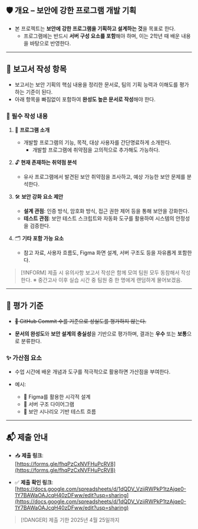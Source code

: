 
## 🛡️ **개요 – 보안에 강한 프로그램 개발 기획**

- 본 프로젝트는 **보안에 강한 프로그램을 기획하고 설계하는 것**을 목표로 한다.
	- 프로그램에는 반드시 **서버 구성 요소를 포함**해야 하며, 이는 2학년 때 배운 내용을 바탕으로 반영한다.
    

---

## 📄 **보고서 작성 항목**

- 보고서는 보안 기획의 핵심 내용을 정리한 문서로, 팀의 기획 능력과 이해도를 평가하는 기준이 된다.  
- 아래 항목을 빠짐없이 포함하여 **완성도 높은 문서로 작성**해야 한다.

### 📌 **필수 작성 내용**

1. 🧩 **프로그램 소개**
    - 개발할 프로그램의 기능, 목적, 대상 사용자를 간단명료하게 소개한다.
	    - 개발할 프로그램에 취약점을 고의적으로 추가해도 가능하다.
        
2. 🔓 **현재 존재하는 취약점 분석**
    - 유사 프로그램에서 발견된 보안 취약점을 조사하고, 예상 가능한 보안 문제를 분석한다.
        
3. 🛠️ **보안 강화 요소 제안**
    - **설계 관점**: 인증 방식, 암호화 방식, 접근 권한 제어 등을 통해 보안을 강화한다.
    - **테스트 관점**: 보안 테스트 스크립트와 자동화 도구를 활용하여 시스템의 안정성을 검증한다.
        
4. 🗂️ **기타 포함 가능 요소**
    - 참고 자료, 사용자 흐름도, Figma 화면 설계, 서버 구조도 등을 자유롭게 포함한다.
        

> [!INFORM] 제출 시 유의사항
> 보고서 작성은 함께 모여 팀원 모두 동참해서 작성한다.
> ※ 중간고사 이후 실습 시간 중 팀원 중 한 명에게 랜덤하게 물어보겠음.


---

## 🏅 **평가 기준**

- ~~🔄 GitHub Commit 수를 기준으로 성실도를 평가하지 않는다.~~
    
- **문서의 완성도**와 **보안 설계의 충실성**을 기반으로 평가하며, 결과는 **우수** 또는 **보통**으로 분류한다.
    
### ✨ **가산점 요소**

- 수업 시간에 배운 개념과 도구를 적극적으로 활용하면 가산점을 부여한다.
    
- 예시:
    - 🎨 Figma를 활용한 시각적 설계
    - 📁 서버 구조 다이어그램
    - 🧪 보안 시나리오 기반 테스트 흐름
        

---

## 📬 **제출 안내**

- 📥 **제출 링크**:  
    [https://forms.gle/fhqPzCxNVFHuPcRV8](https://forms.gle/fhqPzCxNVFHuPcRV8)
    
- ✅ **제출 확인 링크**:  
    [https://docs.google.com/spreadsheets/d/1dQDV_VziiRWPkP1tzAjqe0-1Y7BAWaOAJcqH40zDFww/edit?usp=sharing](https://docs.google.com/spreadsheets/d/1dQDV_VziiRWPkP1tzAjqe0-1Y7BAWaOAJcqH40zDFww/edit?usp=sharing)


> [!DANGER] 제출 기한
> 2025년 4월 25일까지
